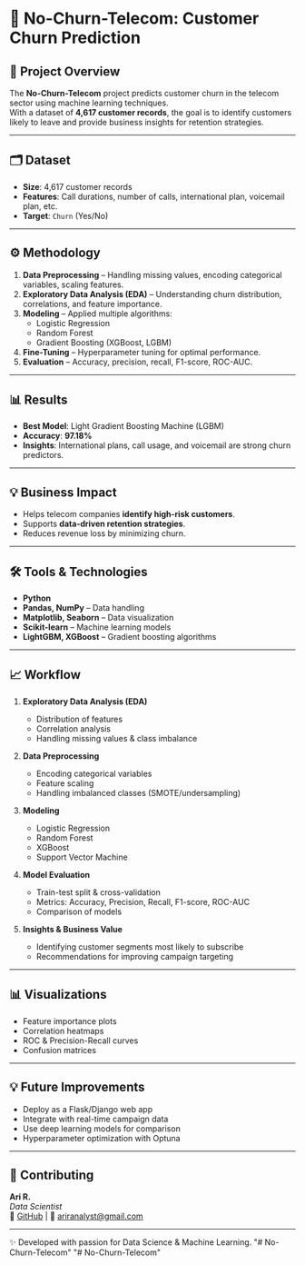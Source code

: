 # 📌 No-Churn-Telecom: Customer Churn Prediction  

## 📖 Project Overview  
The **No-Churn-Telecom** project predicts customer churn in the telecom sector using machine learning techniques.  
With a dataset of **4,617 customer records**, the goal is to identify customers likely to leave and provide business insights for retention strategies.  

---

## 🗂 Dataset  
- **Size**: 4,617 customer records  
- **Features**: Call durations, number of calls, international plan, voicemail plan, etc.  
- **Target**: `Churn` (Yes/No)  

---

## ⚙️ Methodology  
1. **Data Preprocessing** – Handling missing values, encoding categorical variables, scaling features.  
2. **Exploratory Data Analysis (EDA)** – Understanding churn distribution, correlations, and feature importance.  
3. **Modeling** – Applied multiple algorithms:  
   - Logistic Regression  
   - Random Forest  
   - Gradient Boosting (XGBoost, LGBM)  
4. **Fine-Tuning** – Hyperparameter tuning for optimal performance.  
5. **Evaluation** – Accuracy, precision, recall, F1-score, ROC-AUC.  

---

## 📊 Results  
- **Best Model**: Light Gradient Boosting Machine (LGBM)  
- **Accuracy**: **97.18%**  
- **Insights**: International plans, call usage, and voicemail are strong churn predictors.  

---

## 💡 Business Impact  
- Helps telecom companies **identify high-risk customers**.  
- Supports **data-driven retention strategies**.  
- Reduces revenue loss by minimizing churn.  

---

## 🛠 Tools & Technologies  
- **Python**  
- **Pandas, NumPy** – Data handling  
- **Matplotlib, Seaborn** – Data visualization  
- **Scikit-learn** – Machine learning models  
- **LightGBM, XGBoost** – Gradient boosting algorithms  

---
## 📈 Workflow

1. **Exploratory Data Analysis (EDA)**  
   - Distribution of features  
   - Correlation analysis  
   - Handling missing values & class imbalance  

2. **Data Preprocessing**  
   - Encoding categorical variables  
   - Feature scaling  
   - Handling imbalanced classes (SMOTE/undersampling)  

3. **Modeling**  
   - Logistic Regression  
   - Random Forest  
   - XGBoost  
   - Support Vector Machine  

4. **Model Evaluation**  
   - Train-test split & cross-validation  
   - Metrics: Accuracy, Precision, Recall, F1-score, ROC-AUC  
   - Comparison of models  

5. **Insights & Business Value**  
   - Identifying customer segments most likely to subscribe  
   - Recommendations for improving campaign targeting  

---

## 📊 Visualizations

- Feature importance plots  
- Correlation heatmaps  
- ROC & Precision-Recall curves  
- Confusion matrices  

---

## 💡 Future Improvements

- Deploy as a Flask/Django web app  
- Integrate with real-time campaign data  
- Use deep learning models for comparison  
- Hyperparameter optimization with Optuna  

---

## 🤝 Contributing

**Ari R.**  
_Data Scientist_  
🔗 [GitHub](https://github.com/ari-r-1) | 📧 ariranalyst@gmail.com

---

✨ Developed with passion for Data Science & Machine Learning.
"# No-Churn-Telecom" "# No-Churn-Telecom" 
